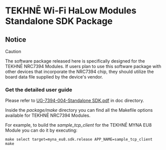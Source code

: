 # TEKHNĒ Wi-Fi HaLow Modules Standalone SDK Package

## Notice

> [!CAUTION]
> The software package released here is specifically designed for the TEKHNĒ NRC7394 Modules.
> If users plan to use this software package with other devices that incorporate the NRC7394 chip, they should utilize the board data file supplied by the device's vendor.

### Get the detailed user guide
Please refer to [UG-7394-004-Standalone SDK.pdf](https://github.com/tekhne-web/wifi-halow-standalone-sdk/blob/master/package/doc/UG-7394-004-Standalone%20SDK.pdf) in doc directory.

Inside the *package/make* directory you can find all the Makefile options available for TEKHNĒ NRC7394 Modules.

For example, to build the *sample_tcp_client* for the TEKHNĒ MYNA EU8 Module you can do it by executing: 

```
make select target=myna_eu8.sdk.release APP_NAME=sample_tcp_client
make
```
